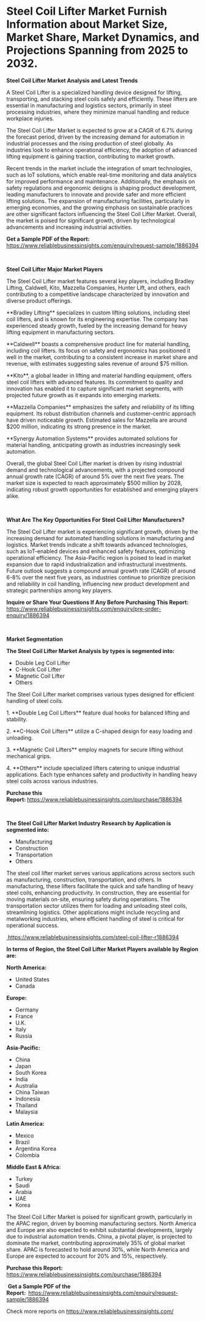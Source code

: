 <p><h1>Steel Coil Lifter Market Furnish Information about Market Size, Market Share, Market Dynamics, and Projections Spanning from 2025 to 2032.</h1></p><p><strong>Steel Coil Lifter Market Analysis and Latest Trends</strong></p>
<p><p>A Steel Coil Lifter is a specialized handling device designed for lifting, transporting, and stacking steel coils safely and efficiently. These lifters are essential in manufacturing and logistics sectors, primarily in steel processing industries, where they minimize manual handling and reduce workplace injuries.</p><p>The Steel Coil Lifter Market is expected to grow at a CAGR of 6.7% during the forecast period, driven by the increasing demand for automation in industrial processes and the rising production of steel globally. As industries look to enhance operational efficiency, the adoption of advanced lifting equipment is gaining traction, contributing to market growth.</p><p>Recent trends in the market include the integration of smart technologies, such as IoT solutions, which enable real-time monitoring and data analytics for improved performance and maintenance. Additionally, the emphasis on safety regulations and ergonomic designs is shaping product development, leading manufacturers to innovate and provide safer and more efficient lifting solutions. The expansion of manufacturing facilities, particularly in emerging economies, and the growing emphasis on sustainable practices are other significant factors influencing the Steel Coil Lifter Market. Overall, the market is poised for significant growth, driven by technological advancements and increasing industrial activities.</p></p>
<p><strong>Get a Sample PDF of the Report:&nbsp;</strong> <a href="https://www.reliablebusinessinsights.com/enquiry/request-sample/1886394?utm_campaign=2286&utm_medium=2&utm_source=Github&utm_content=ia&utm_term=20022025&utm_id=steel-coil-lifter">https://www.reliablebusinessinsights.com/enquiry/request-sample/1886394</a></p>
<p>&nbsp;</p>
<p><strong>Steel Coil Lifter Major Market Players</strong></p>
<p><p>The Steel Coil Lifter market features several key players, including Bradley Lifting, Caldwell, Kito, Mazzella Companies, Hunter Lift, and others, each contributing to a competitive landscape characterized by innovation and diverse product offerings. </p><p>**Bradley Lifting** specializes in custom lifting solutions, including steel coil lifters, and is known for its engineering expertise. The company has experienced steady growth, fueled by the increasing demand for heavy lifting equipment in manufacturing sectors. </p><p>**Caldwell** boasts a comprehensive product line for material handling, including coil lifters. Its focus on safety and ergonomics has positioned it well in the market, contributing to a consistent increase in market share and revenue, with estimates suggesting sales revenue of around $75 million. </p><p>**Kito**, a global leader in lifting and material handling equipment, offers steel coil lifters with advanced features. Its commitment to quality and innovation has enabled it to capture significant market segments, with projected future growth as it expands into emerging markets.</p><p>**Mazzella Companies** emphasizes the safety and reliability of its lifting equipment. Its robust distribution channels and customer-centric approach have driven noticeable growth. Estimated sales for Mazzella are around $200 million, indicating its strong presence in the market.</p><p>**Synergy Automation Systems** provides automated solutions for material handling, anticipating growth as industries increasingly seek automation. </p><p>Overall, the global Steel Coil Lifter market is driven by rising industrial demand and technological advancements, with a projected compound annual growth rate (CAGR) of around 5% over the next five years. The market size is expected to reach approximately $500 million by 2028, indicating robust growth opportunities for established and emerging players alike.</p></p>
<p>&nbsp;</p>
<p><strong>What Are The Key Opportunities For Steel Coil Lifter Manufacturers?</strong></p>
<p><p>The Steel Coil Lifter market is experiencing significant growth, driven by the increasing demand for automated handling solutions in manufacturing and logistics. Market trends indicate a shift towards advanced technologies, such as IoT-enabled devices and enhanced safety features, optimizing operational efficiency. The Asia-Pacific region is poised to lead in market expansion due to rapid industrialization and infrastructural investments. Future outlook suggests a compound annual growth rate (CAGR) of around 6-8% over the next five years, as industries continue to prioritize precision and reliability in coil handling, influencing new product development and strategic partnerships among key players.</p></p>
<p><strong>Inquire or Share Your Questions If Any Before Purchasing This Report:</strong> <a href="https://www.reliablebusinessinsights.com/enquiry/pre-order-enquiry/1886394?utm_campaign=2286&utm_medium=2&utm_source=Github&utm_content=ia&utm_term=20022025&utm_id=steel-coil-lifter">https://www.reliablebusinessinsights.com/enquiry/pre-order-enquiry/1886394</a></p>
<p>&nbsp;</p>
<p><strong>Market Segmentation</strong></p>
<p><strong>The Steel Coil Lifter Market Analysis by types is segmented into:</strong></p>
<p><ul><li>Double Leg Coil Lifter</li><li>C-Hook Coil Lifter</li><li>Magnetic Coil Lifter</li><li>Others</li></ul></p>
<p><p>The Steel Coil Lifter market comprises various types designed for efficient handling of steel coils. </p><p>1. **Double Leg Coil Lifters** feature dual hooks for balanced lifting and stability. </p><p>2. **C-Hook Coil Lifters** utilize a C-shaped design for easy loading and unloading. </p><p>3. **Magnetic Coil Lifters** employ magnets for secure lifting without mechanical grips. </p><p>4. **Others** include specialized lifters catering to unique industrial applications. Each type enhances safety and productivity in handling heavy steel coils across various industries.</p></p>
<p><strong>Purchase this Report:&nbsp;</strong><a href="https://www.reliablebusinessinsights.com/purchase/1886394?utm_campaign=2286&utm_medium=2&utm_source=Github&utm_content=ia&utm_term=20022025&utm_id=steel-coil-lifter">https://www.reliablebusinessinsights.com/purchase/1886394</a></p>
<p>&nbsp;</p>
<p><strong>The Steel Coil Lifter Market Industry Research by Application is segmented into:</strong></p>
<p><ul><li>Manufacturing</li><li>Construction</li><li>Transportation</li><li>Others</li></ul></p>
<p><p>The steel coil lifter market serves various applications across sectors such as manufacturing, construction, transportation, and others. In manufacturing, these lifters facilitate the quick and safe handling of heavy steel coils, enhancing productivity. In construction, they are essential for moving materials on-site, ensuring safety during operations. The transportation sector utilizes them for loading and unloading steel coils, streamlining logistics. Other applications might include recycling and metalworking industries, where efficient handling of steel is critical for operational success.</p></p>
<p><a href="https://www.reliablebusinessinsights.com/steel-coil-lifter-r1886394?utm_campaign=2286&utm_medium=2&utm_source=Github&utm_content=ia&utm_term=20022025&utm_id=steel-coil-lifter">&nbsp;https://www.reliablebusinessinsights.com/steel-coil-lifter-r1886394</a></p>
<p><strong>In terms of Region, the Steel Coil Lifter Market Players available by Region are:</strong></p>
<p>
    <p> <strong> North America: </strong>
        <ul>
            <li>United States</li>
            <li>Canada</li>
        </ul>
        </p> 
    <p> <strong> Europe: </strong>
        <ul>
            <li>Germany</li>
            <li>France</li>
            <li>U.K.</li>
            <li>Italy</li>
            <li>Russia</li>
        </ul>
        </p> 
    <p> <strong> Asia-Pacific: </strong>
        <ul>
            <li>China</li>
            <li>Japan</li>
            <li>South Korea</li>
            <li>India</li>
            <li>Australia</li>
            <li>China Taiwan</li>
            <li>Indonesia</li>
            <li>Thailand</li>
            <li>Malaysia</li>
        </ul>
        </p> 
    <p> <strong> Latin America: </strong>
        <ul>
            <li>Mexico</li>
            <li>Brazil</li>
            <li>Argentina Korea</li>
            <li>Colombia</li>
        </ul>
        </p> 
    <p> <strong> Middle East & Africa: </strong>
        <ul>
            <li>Turkey</li>
            <li>Saudi</li>
            <li>Arabia</li>
            <li>UAE</li>
            <li>Korea</li>
        </ul>
    </p>
    </p>
<p><p>The Steel Coil Lifter Market is poised for significant growth, particularly in the APAC region, driven by booming manufacturing sectors. North America and Europe are also expected to exhibit substantial developments, largely due to industrial automation trends. China, a pivotal player, is projected to dominate the market, contributing approximately 35% of global market share. APAC is forecasted to hold around 30%, while North America and Europe are expected to account for 20% and 15%, respectively.</p></p>
<p><strong>Purchase this Report: </strong><a href="https://www.reliablebusinessinsights.com/purchase/1886394?utm_campaign=2286&utm_medium=2&utm_source=Github&utm_content=ia&utm_term=20022025&utm_id=steel-coil-lifter">https://www.reliablebusinessinsights.com/purchase/1886394</a></p>
<p>&nbsp;<strong>Get a Sample PDF of the Report:&nbsp;&nbsp;</strong><a href="https://www.reliablebusinessinsights.com/enquiry/request-sample/1886394?utm_campaign=2286&utm_medium=2&utm_source=Github&utm_content=ia&utm_term=20022025&utm_id=steel-coil-lifter">https://www.reliablebusinessinsights.com/enquiry/request-sample/1886394</a></p>
<p><strong></strong></p>
<p>Check more reports on <a href="https://www.reliablebusinessinsights.com/?utm_campaign=2286&utm_medium=2&utm_source=Github&utm_content=ia&utm_term=20022025&utm_id=steel-coil-lifter">https://www.reliablebusinessinsights.com/</a></p>
